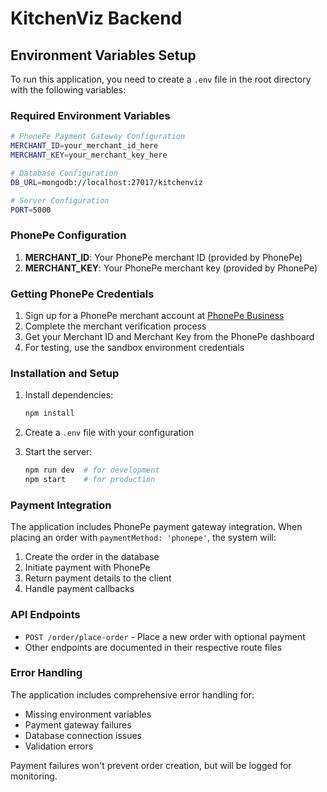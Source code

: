 # KitchenViz Backend

## Environment Variables Setup

To run this application, you need to create a `.env` file in the root directory with the following variables:

### Required Environment Variables

```bash
# PhonePe Payment Gateway Configuration
MERCHANT_ID=your_merchant_id_here
MERCHANT_KEY=your_merchant_key_here

# Database Configuration
DB_URL=mongodb://localhost:27017/kitchenviz

# Server Configuration
PORT=5000
```

### PhonePe Configuration

1. **MERCHANT_ID**: Your PhonePe merchant ID (provided by PhonePe)
2. **MERCHANT_KEY**: Your PhonePe merchant key (provided by PhonePe)

### Getting PhonePe Credentials

1. Sign up for a PhonePe merchant account at [PhonePe Business](https://business.phonepe.com/)
2. Complete the merchant verification process
3. Get your Merchant ID and Merchant Key from the PhonePe dashboard
4. For testing, use the sandbox environment credentials

### Installation and Setup

1. Install dependencies:
   ```bash
   npm install
   ```

2. Create a `.env` file with your configuration

3. Start the server:
   ```bash
   npm run dev  # for development
   npm start    # for production
   ```

### Payment Integration

The application includes PhonePe payment gateway integration. When placing an order with `paymentMethod: 'phonepe'`, the system will:

1. Create the order in the database
2. Initiate payment with PhonePe
3. Return payment details to the client
4. Handle payment callbacks

### API Endpoints

- `POST /order/place-order` - Place a new order with optional payment
- Other endpoints are documented in their respective route files

### Error Handling

The application includes comprehensive error handling for:
- Missing environment variables
- Payment gateway failures
- Database connection issues
- Validation errors

Payment failures won't prevent order creation, but will be logged for monitoring.

